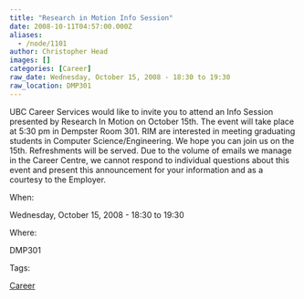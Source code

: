 ```yaml
---
title: "Research in Motion Info Session"
date: 2008-10-11T04:57:00.000Z
aliases:
  - /node/1101
author: Christopher Head
images: []
categories: [Career]
raw_date: Wednesday, October 15, 2008 - 18:30 to 19:30
raw_location: DMP301
---
```


UBC Career Services would like to invite you to attend an Info Session presented by Research In Motion on October 15th. The event will take place at 5:30 pm in Dempster Room 301. RIM are interested in meeting graduating students in Computer Science/Engineering. We hope you can join us on the 15th. Refreshments will be served. Due to the volume of emails we manage in the Career Centre, we cannot respond to individual questions about this event and present this announcement for your information and as a courtesy to the Employer.

When: 

Wednesday, October 15, 2008 - 18:30 to 19:30

Where: 

DMP301

Tags: 

[Career](/career)
